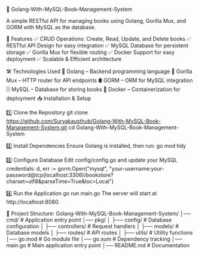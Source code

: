 📖 Golang-With-MySQL-Book-Management-System

A simple RESTful API for managing books using Golang, Gorilla Mux, and GORM with MySQL as the database.

🚀 Features
✅ CRUD Operations: Create, Read, Update, and Delete books
✅ RESTful API Design for easy integration
✅ MySQL Database for persistent storage
✅ Gorilla Mux for flexible routing
✅ Docker Support for easy deployment
✅ Scalable & Efficient architecture

🛠️ Technologies Used
🐹 Golang – Backend programming language
🔄 Gorilla Mux – HTTP router for API endpoints
🛢️ GORM – ORM for MySQL integration
🗄️ MySQL – Database for storing books
🐳 Docker – Containerization for deployment
📥 Installation & Setup


1️⃣ Clone the Repository
git clone https://github.com/Suryakausthub/Golang-With-MySQL-Book-Management-System.git
cd Golang-With-MySQL-Book-Management-System

2️⃣ Install Dependencies
Ensure Golang is installed, then run:
go mod tidy

3️⃣ Configure Database
Edit config/config.go and update your MySQL credentials:
d, err := gorm.Open("mysql", "your-username:your-password@tcp(localhost:3306)/bookstore?charset=utf8&parseTime=True&loc=Local")

4️⃣ Run the Application
go run main.go
The server will start at http://localhost:8080.

📂 Project Structure:
Golang-With-MySQL-Book-Management-System/
│── cmd/              # Application entry point
│── pkg/
│   ├── config/       # Database configuration
│   ├── controllers/  # Request handlers
│   ├── models/       # Database models
│   ├── routes/       # API routes
│   ├── utils/        # Utility functions
│── go.mod            # Go module file
│── go.sum            # Dependency tracking
│── main.go           # Main application entry point
│── README.md         # Documentation

